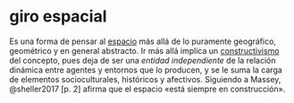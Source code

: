# giro espacial

Es una forma de pensar al [espacio](espacio.md) más allá de lo puramente geográfico, geométrico y en general abstracto. Ir más allá implica un [constructivismo](constructivismo.md) del concepto, pues deja de ser una *entidad independiente* de la relación dinámica entre agentes y entornos que lo producen, y se le suma la carga de elementos socioculturales, históricos y afectivos. Siguiendo a Massey, @sheller2017 [p. 2] afirma que el espacio «está siempre en construcción».
